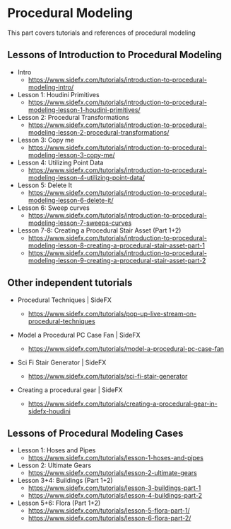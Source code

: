 # Procedural Modeling
This part covers tutorials and references of procedural modeling

## Lessons of Introduction to Procedural Modeling
* Intro
  * https://www.sidefx.com/tutorials/introduction-to-procedural-modeling-intro/
* Lesson 1: Houdini Primitives
  * https://www.sidefx.com/tutorials/introduction-to-procedural-modeling-lesson-1-houdini-primitives/
* Lesson 2: Procedural Transformations
  * https://www.sidefx.com/tutorials/introduction-to-procedural-modeling-lesson-2-procedural-transformations/
* Lesson 3: Copy me
  * https://www.sidefx.com/tutorials/introduction-to-procedural-modeling-lesson-3-copy-me/
* Lesson 4: Utilizing Point Data
  * https://www.sidefx.com/tutorials/introduction-to-procedural-modeling-lesson-4-utilizing-point-data/
* Lesson 5: Delete It
  * https://www.sidefx.com/tutorials/introduction-to-procedural-modeling-lesson-6-delete-it/
* Lesson 6: Sweep curves
  * https://www.sidefx.com/tutorials/introduction-to-procedural-modeling-lesson-7-sweeps-curves
* Lesson 7-8: Creating a Procedural Stair Asset (Part 1+2)
  * https://www.sidefx.com/tutorials/introduction-to-procedural-modeling-lesson-8-creating-a-procedural-stair-asset-part-1
  * https://www.sidefx.com/tutorials/introduction-to-procedural-modeling-lesson-9-creating-a-procedural-stair-asset-part-2

## Other independent tutorials
* Procedural Techniques | SideFX
  * https://www.sidefx.com/tutorials/pop-up-live-stream-on-procedural-techniques

* Model a Procedural PC Case Fan | SideFX
  * https://www.sidefx.com/tutorials/model-a-procedural-pc-case-fan

* Sci Fi Stair Generator | SideFX
  * https://www.sidefx.com/tutorials/sci-fi-stair-generator

* Creating a procedural gear | SideFX
  * https://www.sidefx.com/tutorials/creating-a-procedural-gear-in-sidefx-houdini

## Lessons of Procedural Modeling Cases
* Lesson 1: Hoses and Pipes
  * https://www.sidefx.com/tutorials/lesson-1-hoses-and-pipes
* Lesson 2: Ultimate Gears
  * https://www.sidefx.com/tutorials/lesson-2-ultimate-gears
* Lesson 3+4: Buildings (Part 1+2)
  * https://www.sidefx.com/tutorials/lesson-3-buildings-part-1
  * https://www.sidefx.com/tutorials/lesson-4-buildings-part-2
* Lesson 5+6: Flora (Part 1+2)
  * https://www.sidefx.com/tutorials/lesson-5-flora-part-1/
  * https://www.sidefx.com/tutorials/lesson-6-flora-part-2/
